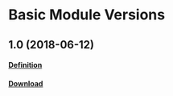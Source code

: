 # Basic Module Versions

## 1.0 (2018-06-12)
#### [Definition](https://ltac-global.github.io/TBX_basic_module/TBX_basic_module_1.0/Basic%20Module%20Definition.pdf)
#### [Download](https://ltac-global.github.io/TBX_basic_module/TBX_basic_module_1.0.zip)
